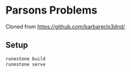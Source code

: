# Parsons Problems

Cloned from https://github.com/barbarer/p3dnd/

## Setup

```sh
runestone build
runestone serve
```
